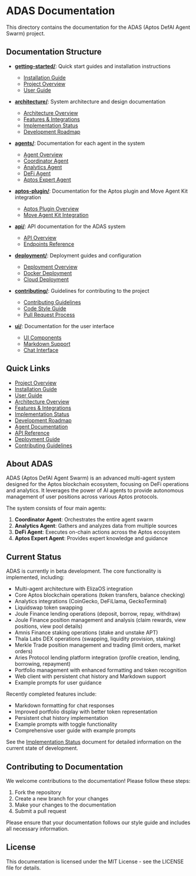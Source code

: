 # ADAS Documentation

This directory contains the documentation for the ADAS (Aptos DefAI Agent Swarm) project.

## Documentation Structure

- **[getting-started/](./getting-started/)**: Quick start guides and installation instructions
  - [Installation Guide](./getting-started/installation.md)
  - [Project Overview](./getting-started/overview.md)
  - [User Guide](./getting-started/user-guide.md)
  
- **[architecture/](./architecture/)**: System architecture and design documentation
  - [Architecture Overview](./architecture/overview.md)
  - [Features & Integrations](./architecture/features-integrations.md)
  - [Implementation Status](./architecture/implementation-status.md)
  - [Development Roadmap](./architecture/roadmap.md)
  
- **[agents/](./agents/)**: Documentation for each agent in the system
  - [Agent Overview](./agents/README.md)
  - [Coordinator Agent](./agents/coordinator-agent.md)
  - [Analytics Agent](./agents/analytics-agent.md)
  - [DeFi Agent](./agents/defi-agent.md)
  - [Aptos Expert Agent](./agents/aptos-expert-agent.md)
  
- **[aptos-plugin/](./aptos-plugin/)**: Documentation for the Aptos plugin and Move Agent Kit integration
  - [Aptos Plugin Overview](./aptos-plugin/README.md)
  - [Move Agent Kit Integration](./aptos-plugin/move-agent-kit.md)
  
- **[api/](./api/)**: API documentation for the ADAS system
  - [API Overview](./api/README.md)
  - [Endpoints Reference](./api/endpoints.md)
  
- **[deployment/](./deployment/)**: Deployment guides and configuration
  - [Deployment Overview](./deployment/README.md)
  - [Docker Deployment](./deployment/docker.md)
  - [Cloud Deployment](./deployment/cloud.md)
  
- **[contributing/](./contributing/)**: Guidelines for contributing to the project
  - [Contributing Guidelines](./contributing/README.md)
  - [Code Style Guide](./contributing/code-style.md)
  - [Pull Request Process](./contributing/pull-requests.md)
  
- **[ui/](./ui/)**: Documentation for the user interface
  - [UI Components](./ui/components.md)
  - [Markdown Support](./ui/markdown.md)
  - [Chat Interface](./ui/chat-interface.md)

## Quick Links

- [Project Overview](./getting-started/overview.md)
- [Installation Guide](./getting-started/installation.md)
- [User Guide](./getting-started/user-guide.md)
- [Architecture Overview](./architecture/overview.md)
- [Features & Integrations](./architecture/features-integrations.md)
- [Implementation Status](./architecture/implementation-status.md)
- [Development Roadmap](./architecture/roadmap.md)
- [Agent Documentation](./agents/README.md)
- [API Reference](./api/README.md)
- [Deployment Guide](./deployment/README.md)
- [Contributing Guidelines](./contributing/README.md)

## About ADAS

ADAS (Aptos DefAI Agent Swarm) is an advanced multi-agent system designed for the Aptos blockchain ecosystem, focusing on DeFi operations and analytics. It leverages the power of AI agents to provide autonomous management of user positions across various Aptos protocols.

The system consists of four main agents:

1. **Coordinator Agent**: Orchestrates the entire agent swarm
2. **Analytics Agent**: Gathers and analyzes data from multiple sources
3. **DeFi Agent**: Executes on-chain actions across the Aptos ecosystem
4. **Aptos Expert Agent**: Provides expert knowledge and guidance

## Current Status

ADAS is currently in beta development. The core functionality is implemented, including:

- Multi-agent architecture with ElizaOS integration
- Core Aptos blockchain operations (token transfers, balance checking)
- Analytics integrations (CoinGecko, DeFiLlama, GeckoTerminal)
- Liquidswap token swapping
- Joule Finance lending operations (deposit, borrow, repay, withdraw)
- Joule Finance position management and analysis (claim rewards, view positions, view pool details)
- Amnis Finance staking operations (stake and unstake APT)
- Thala Labs DEX operations (swapping, liquidity provision, staking)
- Merkle Trade position management and trading (limit orders, market orders)
- Aries Protocol lending platform integration (profile creation, lending, borrowing, repayment)
- Portfolio management with enhanced formatting and token recognition
- Web client with persistent chat history and Markdown support
- Example prompts for user guidance

Recently completed features include:
- Markdown formatting for chat responses
- Improved portfolio display with better token representation
- Persistent chat history implementation
- Example prompts with toggle functionality
- Comprehensive user guide with example prompts

See the [Implementation Status](./architecture/implementation-status.md) document for detailed information on the current state of development.

## Contributing to Documentation

We welcome contributions to the documentation! Please follow these steps:

1. Fork the repository
2. Create a new branch for your changes
3. Make your changes to the documentation
4. Submit a pull request

Please ensure that your documentation follows our style guide and includes all necessary information.

## License

This documentation is licensed under the MIT License - see the LICENSE file for details. 